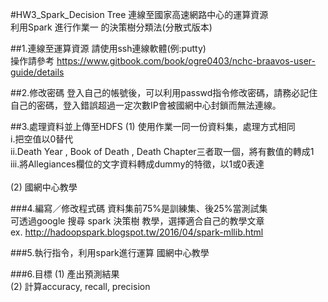 #HW3_Spark_Decision Tree
連線至國家高速網路中心的運算資源 <br>
利用Spark 進行作業一 的決策樹分類法(分散式版本) <br>
 
##1.連線至運算資源
請使用ssh連線軟體(例:putty) <br>
操作請參考 https://www.gitbook.com/book/ogre0403/nchc-braavos-user-guide/details <br>
 
##2.修改密碼
登入自己的帳號後，可以利用passwd指令修改密碼，請務必記住自己的密碼，登入錯誤超過一定次數IP會被國網中心封鎖而無法連線。
 
 
##3.處理資料並上傳至HDFS
 (1) 使用作業一同一份資料集，處理方式相同    <br> 
    i.把空值以0替代     <br>
    ii.Death Year , Book of Death , Death Chapter三者取一個，將有數值的轉成1     <br>
    iii.將Allegiances欄位的文字資料轉成dummy的特徵，以1或0表達   <br>
  <br>
 (2) 國網中心教學
 
 
###4.編寫／修改程式碼
資料集前75%是訓練集、後25%當測試集 <br>
可透過google 搜尋 spark 決策樹 教學，選擇適合自己的教學文章  <br>
ex. http://hadoopspark.blogspot.tw/2016/04/spark-mllib.html <br>
 
###5.執行指令，利用spark進行運算
國網中心教學 <br>
 
 
###6.目標
 (1) 產出預測結果 <br>
 (2) 計算accuracy, recall, precision <br>
